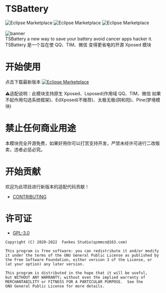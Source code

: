 # TSBattery

![Eclipse Marketplace](https://img.shields.io/badge/build-passing-brightgreen)
![Eclipse Marketplace](https://img.shields.io/badge/license-GPL3.0-blue)
![Eclipse Marketplace](https://img.shields.io/badge/version-v3.1-green)
<br/><br/>
![banner](https://github.com/fankes/TSBattery/blob/master/banner.png)<br/>
TSBattery a new way to save your battery avoid cancer apps hacker it.<br/>
TSBattery 是一个旨在使 QQ、TIM、微信 变得更省电的开源 Xposed 模块

# 开始使用

点击下载最新版本
<a href='https://github.com/fankes/TSBattery/releases'>![Eclipse Marketplace](https://img.shields.io/badge/download-v3.1-green)</a>
<br/><br/>
⚠️适配说明：此模块支持原生 Xposed、Lsposed(作用域 QQ、TIM、微信 如果不起作用勾选系统框架)、EdXposed(不推荐)、太极无极(阴和阳)、Pine(梦境模块)

# 禁止任何商业用途

本模块完全开源免费，如果好用你可以打赏支持开发，严禁未经许可进行二改贩卖，违者必惩必究。

# 开始贡献

欢迎为此项目进行新版本的适配代码贡献！<br/>

- [CONTRIBUTING](https://github.com/fankes/TSBattery/blob/master/CONTRIBUTING.md)

# 许可证

- [GPL-3.0](https://www.gnu.org/licenses/gpl-3.0.html)

```
Copyright (C) 2020-2022  Fankes Studio(qzmmcn@163.com)

This program is free software: you can redistribute it and/or modify
it under the terms of the GNU General Public License as published by
the Free Software Foundation, either version 3 of the License, or
(at your option) any later version.

This program is distributed in the hope that it will be useful,
but WITHOUT ANY WARRANTY; without even the implied warranty of
MERCHANTABILITY or FITNESS FOR A PARTICULAR PURPOSE.  See the
GNU General Public License for more details.
```